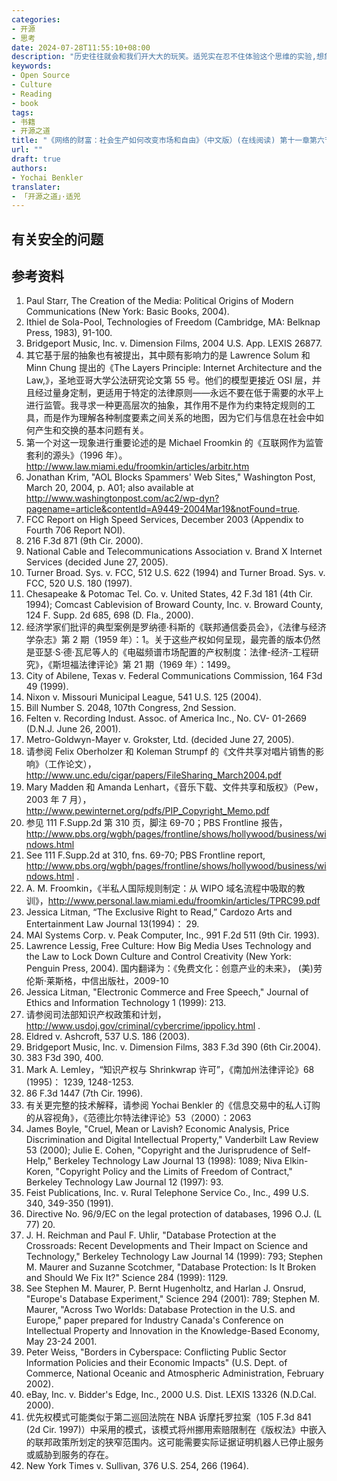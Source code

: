 ```yaml
---
categories:
- 开源
- 思考
date: 2024-07-28T11:55:10+08:00
description: "历史往往就会和我们开大大的玩笑。适兕实在忍不住体验这个思维的实验,想象虚拟的历史，于是尝试花几个月的时间翻译。Enjoy！Happy Reading～"
keywords:
- Open Source
- Culture
- Reading
- book
tags:
- 书籍
- 开源之道
title: "《网络的财富：社会生产如何改变市场和自由》（中文版）(在线阅读) 第十一章第六节"
url: ""
draft: true
authors:
- Yochai Benkler
translater:
- 「开源之道」·适兕
---
```


## 有关安全的问题

## 参考资料

1. Paul Starr, The Creation of the Media: Political Origins of Modern Communications (New York: Basic Books, 2004).
2. Ithiel de Sola-Pool, Technologies of Freedom (Cambridge, MA: Belknap Press, 1983), 91-100.
3. Bridgeport Music, Inc. v. Dimension Films, 2004 U.S. App. LEXIS 26877.
4. 其它基于层的抽象也有被提出，其中颇有影响力的是 Lawrence Solum 和 Minn Chung 提出的《The Layers Principle: Internet Architecture and the Law,》，圣地亚哥大学公法研究论文第 55 号。他们的模型更接近 OSI 层，并且经过量身定制，更适用于特定的法律原则——永远不要在低于需要的水平上进行监管。我寻求一种更高层次的抽象，其作用不是作为约束特定规则的工具，而是作为理解各种制度要素之间关系的地图，因为它们与信息在社会中如何产生和交换的基本问题有关。
5. 第一个对这一现象进行重要论述的是 Michael Froomkin 的《互联网作为监管套利的源头》（1996 年）。http://www.law.miami.edu/froomkin/articles/arbitr.htm 
6. Jonathan Krim, "AOL Blocks Spammers' Web Sites," Washington Post, March 20, 2004, p. A01; also available at http://www.washingtonpost.com/ac2/wp-dyn?pagename=article&contentId=A9449-2004Mar19&notFound=true.
7. FCC Report on High Speed Services, December 2003 (Appendix to Fourth 706 Report NOI).
8. 216 F.3d 871 (9th Cir. 2000).
9. National Cable and Telecommunications Association v. Brand X Internet Services (decided June 27, 2005).
10. Turner Broad. Sys. v. FCC, 512 U.S. 622 (1994) and Turner Broad. Sys. v. FCC, 520 U.S. 180 (1997).
11. Chesapeake & Potomac Tel. Co. v. United States, 42 F.3d 181 (4th Cir. 1994); Comcast Cablevision of Broward County, Inc. v. Broward County, 124 F. Supp. 2d 685, 698 (D. Fla., 2000).
12. 经济学家们批评的典型案例是罗纳德·科斯的《联邦通信委员会》，《法律与经济学杂志》第 2 期（1959 年）：1。关于这些产权如何呈现，最完善的版本仍然是亚瑟·S·德·瓦尼等人的《电磁频谱市场配置的产权制度：法律-经济-工程研究》，《斯坦福法律评论》第 21 期（1969 年）：1499。
13. City of Abilene, Texas v. Federal Communications Commission, 164 F3d 49 (1999).
14. Nixon v. Missouri Municipal League, 541 U.S. 125 (2004).
15. Bill Number S. 2048, 107th Congress, 2nd Session.
16. Felten v. Recording Indust. Assoc. of America Inc., No. CV- 01-2669 (D.N.J. June 26, 2001).
17. Metro-Goldwyn-Mayer v. Grokster, Ltd. (decided June 27, 2005).
18. 请参阅 Felix Oberholzer 和 Koleman Strumpf 的《文件共享对唱片销售的影响》（工作论文），http://www.unc.edu/cigar/papers/FileSharing_March2004.pdf
19. Mary Madden 和 Amanda Lenhart，《音乐下载、文件共享和版权》（Pew，2003 年 7 月），http://www.pewinternet.org/pdfs/PIP_Copyright_Memo.pdf
20. 参见 111 F.Supp.2d 第 310 页，脚注 69-70；PBS Frontline 报告，http://www.pbs.org/wgbh/pages/frontline/shows/hollywood/business/windows.html
21. See 111 F.Supp.2d at 310, fns. 69-70; PBS Frontline report, http://www.pbs.org/wgbh/pages/frontline/shows/hollywood/business/windows.html .
22. A. M. Froomkin，《半私人国际规则制定：从 WIPO 域名流程中吸取的教训》，http://www.personal.law.miami.edu/froomkin/articles/TPRC99.pdf 
23. Jessica Litman, “The Exclusive Right to Read,” Cardozo Arts and Entertainment Law Journal 13(1994)： 29.
24. MAI Systems Corp. v. Peak Computer, Inc., 991 F.2d 511 (9th Cir. 1993).
25. Lawrence Lessig, Free Culture: How Big Media Uses Technology and the Law to Lock Down Culture and Control Creativity (New York: Penguin Press, 2004).  国内翻译为：《免费文化：创意产业的未来》， (美)劳伦斯·莱斯格，中信出版社，2009-10
26. Jessica Litman, "Electronic Commerce and Free Speech," Journal of Ethics and Information Technology 1 (1999): 213.
27. 请参阅司法部知识产权政策和计划， http://www.usdoj.gov/criminal/cybercrime/ippolicy.html .
28. Eldred v. Ashcroft, 537 U.S. 186 (2003).
29. Bridgeport Music, Inc. v. Dimension Films, 383 F.3d 390 (6th Cir.2004).
30. 383 F3d 390, 400.
31. Mark A. Lemley，“知识产权与 Shrinkwrap 许可”，《南加州法律评论》68 (1995)： 1239, 1248-1253.
32. 86 F.3d 1447 (7th Cir. 1996).
33. 有关更完整的技术解释，请参阅 Yochai Benkler 的《信息交易中的私人订购的从容视角》，《范德比尔特法律评论》53（2000）：2063
34. James Boyle, "Cruel, Mean or Lavish? Economic Analysis, Price Discrimination and Digital Intellectual Property," Vanderbilt Law Review 53 (2000); Julie E. Cohen, "Copyright and the Jurisprudence of Self-Help," Berkeley Technology Law Journal 13 (1998): 1089; Niva Elkin-Koren, "Copyright Policy and the Limits of Freedom of Contract," Berkeley Technology Law Journal 12 (1997): 93.
35. Feist Publications, Inc. v. Rural Telephone Service Co., Inc., 499 U.S. 340, 349-350 (1991).
36. Directive No. 96/9/EC on the legal protection of databases, 1996 O.J. (L 77) 20.
37. J. H. Reichman and Paul F. Uhlir, "Database Protection at the Crossroads: Recent Developments and Their Impact on Science and Technology," Berkeley Technology Law Journal 14 (1999): 793; Stephen M. Maurer and Suzanne Scotchmer, "Database Protection: Is It Broken and Should We Fix It?" Science 284 (1999): 1129.
38. See Stephen M. Maurer, P. Bernt Hugenholtz, and Harlan J. Onsrud, "Europe's Database Experiment," Science 294 (2001): 789; Stephen M. Maurer, "Across Two Worlds: Database Protection in the U.S. and Europe," paper prepared for Industry Canada's Conference on Intellectual Property and Innovation in the Knowledge-Based Economy, May 23-24 2001.
39. Peter Weiss, "Borders in Cyberspace: Conflicting Public Sector Information Policies and their Economic Impacts" (U.S. Dept. of Commerce, National Oceanic and Atmospheric Administration, February 2002).
40. eBay, Inc. v. Bidder's Edge, Inc., 2000 U.S. Dist. LEXIS 13326 (N.D.Cal. 2000).
41. 优先权模式可能类似于第二巡回法院在 NBA 诉摩托罗拉案（105 F.3d 841 (2d Cir. 1997)）中采用的模式，该模式将州挪用索赔限制在《版权法》中嵌入的联邦政策所划定的狭窄范围内。这可能需要实际证据证明机器人已停止服务或威胁到服务的存在。
42. New York Times v. Sullivan, 376 U.S. 254, 266 (1964).

